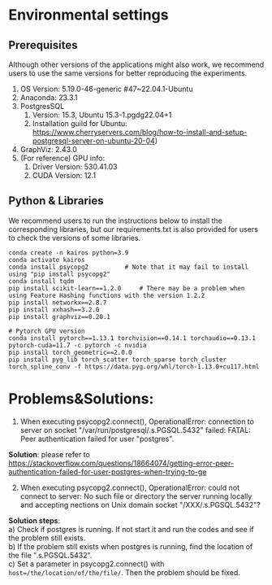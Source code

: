 # Environmental settings

## Prerequisites
Although other versions of the applications might also work, we recommend users to use the same versions for better reproducing the experiments. 
1. OS Version: 5.19.0-46-generic #47~22.04.1-Ubuntu
2. Anaconda: 23.3.1
3. PostgresSQL 
   1. Version: 15.3, Ubuntu 15.3-1.pgdg22.04+1  
   2. Installation guild for Ubuntu: https://www.cherryservers.com/blog/how-to-install-and-setup-postgresql-server-on-ubuntu-20-04)
4. GraphViz: 2.43.0 
5. (For reference) GPU info:
   1. Driver Version: 530.41.03
   2. CUDA Version: 12.1

## Python & Libraries
We recommend users to run the instructions below to install the corresponding libraries, but our requirements.txt is also provided for users to check the versions of some libraries.
```commandline
conda create -n kairos python=3.9
conda activate kairos
conda install psycopg2          # Note that it may fail to install using "pip install psycopg2"
conda install tqdm
pip install scikit-learn==1.2.0     # There may be a problem when using Feature Hashing functions with the version 1.2.2
pip install networkx==2.8.7
pip install xxhash==3.2.0
pip install graphviz==0.20.1

# Pytorch GPU version
conda install pytorch==1.13.1 torchvision==0.14.1 torchaudio==0.13.1 pytorch-cuda=11.7 -c pytorch -c nvidia
pip install torch_geometric==2.0.0
pip install pyg_lib torch_scatter torch_sparse torch_cluster torch_spline_conv -f https://data.pyg.org/whl/torch-1.13.0+cu117.html

```




# Problems&Solutions:
1. When executing psycopg2.connect(), OperationalError: connection to server on socket "/var/run/postgresql/.s.PGSQL.5432" failed: FATAL:  Peer authentication failed for user "postgres".

**Solution**: please refer to https://stackoverflow.com/questions/18664074/getting-error-peer-authentication-failed-for-user-postgres-when-trying-to-ge

2. When executing psycopg2.connect(), OperationalError: could not connect to server: No such file or directory the server running locally and accepting nections on Unix domain socket "/XXX/.s.PGSQL.5432"?

**Solution steps**:<br>
a) Check if postgres is running. If not start it and run the codes and see if the problem still exists.<br>
b) If the problem still exists when postgres is running, find the location of the file ".s.PGSQL.5432".<br>
c) Set a parameter in psycopg2.connect() with ```host=/the/location/of/the/file/```. Then the problem should be fixed.


